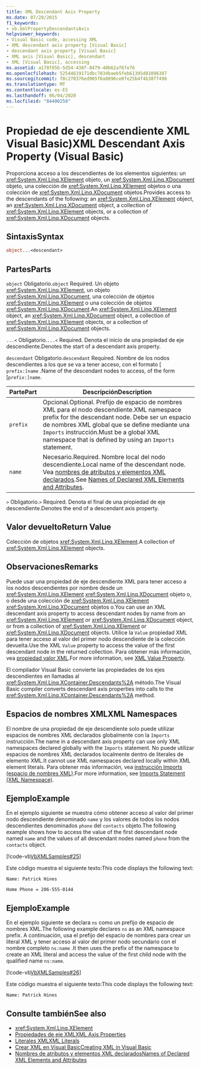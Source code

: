 ```yaml
---
title: XML Descendant Axis Property
ms.date: 07/20/2015
f1_keywords:
- vb.XmlPropertyDescendantsAxis
helpviewer_keywords:
- Visual Basic code, accessing XML
- XML descendant axis property [Visual Basic]
- descendant axis property [Visual Basic]
- XML axis [Visual Basic], descendant
- XML [Visual Basic], accessing
ms.assetid: a178f85b-5d54-438f-8479-40b62af6fe76
ms.openlocfilehash: 52544619171dbc7034baeb5feb61395d81096387
ms.sourcegitcommit: f8c270376ed905f6a8896ce0fe25b4f4b38ff498
ms.translationtype: MT
ms.contentlocale: es-ES
ms.lasthandoff: 06/04/2020
ms.locfileid: "84400258"
---
```

# <a name="xml-descendant-axis-property-visual-basic"></a><span data-ttu-id="d3d7e-102">Propiedad de eje descendiente XML Visual Basic)</span><span class="sxs-lookup"><span data-stu-id="d3d7e-102">XML Descendant Axis Property (Visual Basic)</span></span>

<span data-ttu-id="d3d7e-103">Proporciona acceso a los descendientes de los elementos siguientes: un <xref:System.Xml.Linq.XElement> objeto, un <xref:System.Xml.Linq.XDocument> objeto, una colección de <xref:System.Xml.Linq.XElement> objetos o una colección de <xref:System.Xml.Linq.XDocument> objetos.</span><span class="sxs-lookup"><span data-stu-id="d3d7e-103">Provides access to the descendants of the following: an <xref:System.Xml.Linq.XElement> object, an <xref:System.Xml.Linq.XDocument> object, a collection of <xref:System.Xml.Linq.XElement> objects, or a collection of <xref:System.Xml.Linq.XDocument> objects.</span></span>

## <a name="syntax"></a><span data-ttu-id="d3d7e-104">Sintaxis</span><span class="sxs-lookup"><span data-stu-id="d3d7e-104">Syntax</span></span>

```vb
object...<descendant>
```

## <a name="parts"></a><span data-ttu-id="d3d7e-105">Partes</span><span class="sxs-lookup"><span data-stu-id="d3d7e-105">Parts</span></span>

<span data-ttu-id="d3d7e-106">`object` Obligatorio.</span><span class="sxs-lookup"><span data-stu-id="d3d7e-106">`object` Required.</span></span> <span data-ttu-id="d3d7e-107">Un objeto <xref:System.Xml.Linq.XElement>, un objeto <xref:System.Xml.Linq.XDocument>, una colección de objetos <xref:System.Xml.Linq.XElement> o una colección de objetos <xref:System.Xml.Linq.XDocument>.</span><span class="sxs-lookup"><span data-stu-id="d3d7e-107">An <xref:System.Xml.Linq.XElement> object, an <xref:System.Xml.Linq.XDocument> object, a collection of <xref:System.Xml.Linq.XElement> objects, or a collection of <xref:System.Xml.Linq.XDocument> objects.</span></span>

<span data-ttu-id="d3d7e-108">`...<` Obligatorio.</span><span class="sxs-lookup"><span data-stu-id="d3d7e-108">`...<` Required.</span></span> <span data-ttu-id="d3d7e-109">Denota el inicio de una propiedad de eje descendiente.</span><span class="sxs-lookup"><span data-stu-id="d3d7e-109">Denotes the start of a descendant axis property.</span></span>

<span data-ttu-id="d3d7e-110">`descendant` Obligatorio.</span><span class="sxs-lookup"><span data-stu-id="d3d7e-110">`descendant` Required.</span></span> <span data-ttu-id="d3d7e-111">Nombre de los nodos descendientes a los que se va a tener acceso, con el formato [ `prefix:]name` .</span><span class="sxs-lookup"><span data-stu-id="d3d7e-111">Name of the descendant nodes to access, of the form [`prefix:]name`.</span></span>

|<span data-ttu-id="d3d7e-112">Parte</span><span class="sxs-lookup"><span data-stu-id="d3d7e-112">Part</span></span>|<span data-ttu-id="d3d7e-113">Descripción</span><span class="sxs-lookup"><span data-stu-id="d3d7e-113">Description</span></span>|
|----------|-----------------|
|`prefix`|<span data-ttu-id="d3d7e-114">Opcional.</span><span class="sxs-lookup"><span data-stu-id="d3d7e-114">Optional.</span></span> <span data-ttu-id="d3d7e-115">Prefijo de espacio de nombres XML para el nodo descendiente.</span><span class="sxs-lookup"><span data-stu-id="d3d7e-115">XML namespace prefix for the descendant node.</span></span> <span data-ttu-id="d3d7e-116">Debe ser un espacio de nombres XML global que se define mediante una `Imports` instrucción.</span><span class="sxs-lookup"><span data-stu-id="d3d7e-116">Must be a global XML namespace that is defined by using an `Imports` statement.</span></span>|
|`name`|<span data-ttu-id="d3d7e-117">Necesario.</span><span class="sxs-lookup"><span data-stu-id="d3d7e-117">Required.</span></span> <span data-ttu-id="d3d7e-118">Nombre local del nodo descendiente.</span><span class="sxs-lookup"><span data-stu-id="d3d7e-118">Local name of the descendant node.</span></span> <span data-ttu-id="d3d7e-119">Vea [nombres de atributos y elementos XML declarados](../../programming-guide/language-features/xml/names-of-declared-xml-elements-and-attributes.md).</span><span class="sxs-lookup"><span data-stu-id="d3d7e-119">See [Names of Declared XML Elements and Attributes](../../programming-guide/language-features/xml/names-of-declared-xml-elements-and-attributes.md).</span></span>|

<span data-ttu-id="d3d7e-120">`>` Obligatorio.</span><span class="sxs-lookup"><span data-stu-id="d3d7e-120">`>` Required.</span></span> <span data-ttu-id="d3d7e-121">Denota el final de una propiedad de eje descendiente.</span><span class="sxs-lookup"><span data-stu-id="d3d7e-121">Denotes the end of a descendant axis property.</span></span>

## <a name="return-value"></a><span data-ttu-id="d3d7e-122">Valor devuelto</span><span class="sxs-lookup"><span data-stu-id="d3d7e-122">Return Value</span></span>

<span data-ttu-id="d3d7e-123">Colección de objetos <xref:System.Xml.Linq.XElement>.</span><span class="sxs-lookup"><span data-stu-id="d3d7e-123">A collection of <xref:System.Xml.Linq.XElement> objects.</span></span>

## <a name="remarks"></a><span data-ttu-id="d3d7e-124">Observaciones</span><span class="sxs-lookup"><span data-stu-id="d3d7e-124">Remarks</span></span>

<span data-ttu-id="d3d7e-125">Puede usar una propiedad de eje descendiente XML para tener acceso a los nodos descendientes por nombre desde un <xref:System.Xml.Linq.XElement> <xref:System.Xml.Linq.XDocument> objeto o, o desde una colección de <xref:System.Xml.Linq.XElement> <xref:System.Xml.Linq.XDocument> objetos o.</span><span class="sxs-lookup"><span data-stu-id="d3d7e-125">You can use an XML descendant axis property to access descendant nodes by name from an <xref:System.Xml.Linq.XElement> or <xref:System.Xml.Linq.XDocument> object, or from a collection of <xref:System.Xml.Linq.XElement> or <xref:System.Xml.Linq.XDocument> objects.</span></span> <span data-ttu-id="d3d7e-126">Utilice la `Value` propiedad XML para tener acceso al valor del primer nodo descendiente de la colección devuelta.</span><span class="sxs-lookup"><span data-stu-id="d3d7e-126">Use the XML `Value` property to access the value of the first descendant node in the returned collection.</span></span> <span data-ttu-id="d3d7e-127">Para obtener más información, vea [propiedad valor XML](xml-value-property.md).</span><span class="sxs-lookup"><span data-stu-id="d3d7e-127">For more information, see [XML Value Property](xml-value-property.md).</span></span>

<span data-ttu-id="d3d7e-128">El compilador Visual Basic convierte las propiedades de los ejes descendientes en llamadas al <xref:System.Xml.Linq.XContainer.Descendants%2A> método.</span><span class="sxs-lookup"><span data-stu-id="d3d7e-128">The Visual Basic compiler converts descendant axis properties into calls to the <xref:System.Xml.Linq.XContainer.Descendants%2A> method.</span></span>

## <a name="xml-namespaces"></a><span data-ttu-id="d3d7e-129">Espacios de nombres XML</span><span class="sxs-lookup"><span data-stu-id="d3d7e-129">XML Namespaces</span></span>

<span data-ttu-id="d3d7e-130">El nombre de una propiedad de eje descendiente solo puede utilizar espacios de nombres XML declarados globalmente con la `Imports` instrucción.</span><span class="sxs-lookup"><span data-stu-id="d3d7e-130">The name in a descendant axis property can use only XML namespaces declared globally with the `Imports` statement.</span></span> <span data-ttu-id="d3d7e-131">No puede utilizar espacios de nombres XML declarados localmente dentro de literales de elemento XML.</span><span class="sxs-lookup"><span data-stu-id="d3d7e-131">It cannot use XML namespaces declared locally within XML element literals.</span></span> <span data-ttu-id="d3d7e-132">Para obtener más información, vea [instrucción Imports (espacio de nombres XML)](../statements/imports-statement-xml-namespace.md).</span><span class="sxs-lookup"><span data-stu-id="d3d7e-132">For more information, see [Imports Statement (XML Namespace)](../statements/imports-statement-xml-namespace.md).</span></span>

## <a name="example"></a><span data-ttu-id="d3d7e-133">Ejemplo</span><span class="sxs-lookup"><span data-stu-id="d3d7e-133">Example</span></span>

<span data-ttu-id="d3d7e-134">En el ejemplo siguiente se muestra cómo obtener acceso al valor del primer nodo descendiente denominado `name` y los valores de todos los nodos descendientes denominados `phone` del `contacts` objeto.</span><span class="sxs-lookup"><span data-stu-id="d3d7e-134">The following example shows how to access the value of the first descendant node named `name` and the values of all descendant nodes named `phone` from the `contacts` object.</span></span>

[!code-vb[VbXMLSamples#25](~/samples/snippets/visualbasic/VS_Snippets_VBCSharp/VbXMLSamples/VB/XMLSamples11.vb#25)]

<span data-ttu-id="d3d7e-135">Este código muestra el siguiente texto:</span><span class="sxs-lookup"><span data-stu-id="d3d7e-135">This code displays the following text:</span></span>

`Name: Patrick Hines`

`Home Phone = 206-555-0144`

## <a name="example"></a><span data-ttu-id="d3d7e-136">Ejemplo</span><span class="sxs-lookup"><span data-stu-id="d3d7e-136">Example</span></span>

<span data-ttu-id="d3d7e-137">En el ejemplo siguiente se declara `ns` como un prefijo de espacio de nombres XML.</span><span class="sxs-lookup"><span data-stu-id="d3d7e-137">The following example declares `ns` as an XML namespace prefix.</span></span> <span data-ttu-id="d3d7e-138">A continuación, usa el prefijo del espacio de nombres para crear un literal XML y tener acceso al valor del primer nodo secundario con el nombre completo `ns:name` .</span><span class="sxs-lookup"><span data-stu-id="d3d7e-138">It then uses the prefix of the namespace to create an XML literal and access the value of the first child node with the qualified name `ns:name`.</span></span>

[!code-vb[VbXMLSamples#26](~/samples/snippets/visualbasic/VS_Snippets_VBCSharp/VbXMLSamples/VB/XMLSamples12.vb#26)]

<span data-ttu-id="d3d7e-139">Este código muestra el siguiente texto:</span><span class="sxs-lookup"><span data-stu-id="d3d7e-139">This code displays the following text:</span></span>

`Name: Patrick Hines`

## <a name="see-also"></a><span data-ttu-id="d3d7e-140">Consulte también</span><span class="sxs-lookup"><span data-stu-id="d3d7e-140">See also</span></span>

- <xref:System.Xml.Linq.XElement>
- [<span data-ttu-id="d3d7e-141">Propiedades de eje XML</span><span class="sxs-lookup"><span data-stu-id="d3d7e-141">XML Axis Properties</span></span>](index.md)
- [<span data-ttu-id="d3d7e-142">Literales XML</span><span class="sxs-lookup"><span data-stu-id="d3d7e-142">XML Literals</span></span>](../xml-literals/index.md)
- [<span data-ttu-id="d3d7e-143">Crear XML en Visual Basic</span><span class="sxs-lookup"><span data-stu-id="d3d7e-143">Creating XML in Visual Basic</span></span>](../../programming-guide/language-features/xml/creating-xml.md)
- [<span data-ttu-id="d3d7e-144">Nombres de atributos y elementos XML declarados</span><span class="sxs-lookup"><span data-stu-id="d3d7e-144">Names of Declared XML Elements and Attributes</span></span>](../../programming-guide/language-features/xml/names-of-declared-xml-elements-and-attributes.md)
